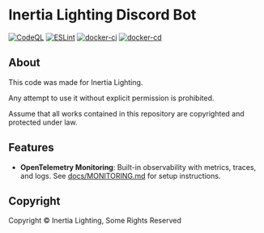 # Inertia Lighting Discord Bot

[![CodeQL](https://github.com/Inertia-Lighting/discord-bot/actions/workflows/codeql-analysis.yml/badge.svg)](https://github.com/Inertia-Lighting/discord-bot/actions/workflows/codeql-analysis.yml)
[![ESLint](https://github.com/Inertia-Lighting/discord-bot/actions/workflows/eslint.yml/badge.svg)](https://github.com/Inertia-Lighting/discord-bot/actions/workflows/eslint.yml)
[![docker-ci](https://github.com/Inertia-Lighting/discord-bot/actions/workflows/docker-ci.yml/badge.svg)](https://github.com/Inertia-Lighting/discord-bot/actions/workflows/docker-ci.yml)
[![docker-cd](https://github.com/Inertia-Lighting/discord-bot/actions/workflows/docker-cd.yml/badge.svg)](https://github.com/Inertia-Lighting/discord-bot/actions/workflows/docker-cd.yml)

## About

This code was made for Inertia Lighting.

Any attempt to use it without explicit permission is prohibited.

Assume that all works contained in this repository are copyrighted and protected under law.

## Features

- **OpenTelemetry Monitoring**: Built-in observability with metrics, traces, and logs. See [docs/MONITORING.md](docs/MONITORING.md) for setup instructions.

## Copyright

Copyright &copy; Inertia Lighting, Some Rights Reserved
